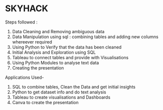 

# SKYHACK

Steps followed :
1. Data Cleaning and Removing ambiguous data
2. Data Manipulation using sql : combining tables and adding new columns whereever required
3. Using Python to Verify that the data has been cleaned
4. Initial Analysis and Exploration using SQL
5. Tableau to connect tables and provide with Visualisations
6. Using Python Modules to analyse text data
7. Creating the presentation

Applications Used-
1. SQL to combine tables, Clean the Data and get initial insights
2. Python to get dataset info and do text analysis
3. Tableau to create visualisations and Dashboards
4. Canva to create the presentation
